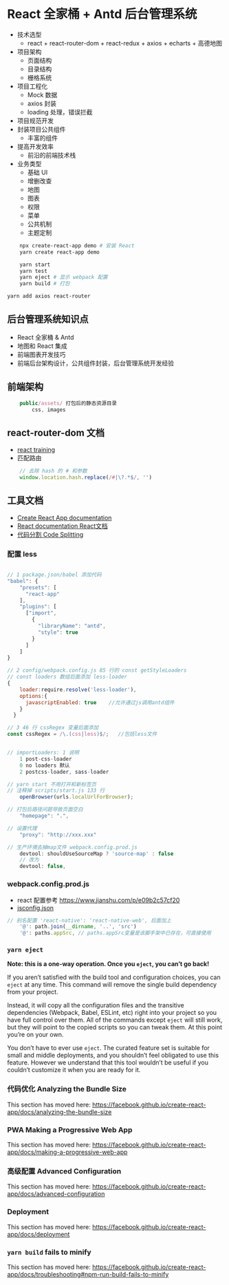 # React 全家桶 + Antd 后台管理系统

* 技术选型
    * react + react-router-dom + react-redux + axios + echarts + 高德地图
* 项目架构
    * 页面结构
    * 目录结构
    * 栅格系统
* 项目工程化
    * Mock 数据
    * axios 封装
    * loading 处理，错误拦截
* 项目规范开发
* 封装项目公共组件
	* 丰富的组件
* 提高开发效率
	* 前沿的前端技术栈
* 业务类型
    * 基础 UI
    * 增删改查
    * 地图
    * 图表
    * 权限
    * 菜单
    * 公共机制
    * 主题定制
	

```bash
    npx create-react-app demo # 安装 React
    yarn create react-app demo

	yarn start
	yarn test
    yarn eject # 显示 webpack 配置
	yarn build # 打包

yarn add axios react-router

```


## 后台管理系统知识点
* React 全家桶 & Antd
* 地图和 React 集成
* 前端图表开发技巧
* 前端后台架构设计，公共组件封装，后台管理系统开发经验


## 前端架构
```jsx
    public/assets/ 打包后的静态资源目录
        css, images
```


## react-router-dom 文档
* [react training](https://reacttraining.com/react-router/web/guides/quick-start)
* 匹配路由
```jsx
    // 去除 hash 的 # 和参数
    window.location.hash.replace(/#|\?.*$/, '')
```

## 工具文档
* [Create React App documentation](https://facebook.github.io/create-react-app/docs/getting-started)
* [React documentation React文档](https://reactjs.org/)
* [代码分割 Code Splitting](https://facebook.github.io/create-react-app/docs/code-splitting)

### 配置 less
```jsx

// 1 package.json/babel 添加代码
"babel": {
    "presets": [
      "react-app"
    ],
    "plugins": [
      ["import",
        {
          "libraryName": "antd",
          "style": true
        }
      ]
    ]
}

// 2 config/webpack.config.js 85 行的 const getStyleLoaders 
// const loaders 数组后面添加 less-loader
{
    loader:require.resolve('less-loader'),
    options:{
      javascriptEnabled: true    //允许通过js调用antd组件
    }
  }

// 3 46 行 cssRegex 变量后面添加
const cssRegex = /\.(css|less)$/;   //包括less文件


// importLoaders: 1 说明
    1 post-css-loader
    0 no loaders 默认
    2 postcss-loader, sass-loader

// yarn start 不用打开和新标签页
// 注释掉 scripts/start.js 133 行
    openBrowser(urls.localUrlForBrowser);

// 打包后路径问题导致页面空白
    "homepage": ".",

// 设置代理
    "proxy": "http://xxx.xxx"

// 生产环境去掉map文件 webpack.config.prod.js
    devtool: shouldUseSourceMap ? 'source-map' : false
    // 改为
    devtool: false,

```

### webpack.config.prod.js
* react 配置参考 https://www.jianshu.com/p/e09b2c57cf20
* [jsconfig.json](https://create-react-app.dev/docs/importing-a-component/#absolute-imports)
```jsx
// 别名配置 'react-native': 'react-native-web', 后面加上
    '@': path.join(__dirname, '..', 'src')
    '@': paths.appSrc, // paths.appSrc变量是该脚手架中已存在，可直接使用
```


### `yarn eject`

**Note: this is a one-way operation. Once you `eject`, you can’t go back!**

If you aren’t satisfied with the build tool and configuration choices, you can `eject` at any time. This command will remove the single build dependency from your project.

Instead, it will copy all the configuration files and the transitive dependencies (Webpack, Babel, ESLint, etc) right into your project so you have full control over them. All of the commands except `eject` will still work, but they will point to the copied scripts so you can tweak them. At this point you’re on your own.

You don’t have to ever use `eject`. The curated feature set is suitable for small and middle deployments, and you shouldn’t feel obligated to use this feature. However we understand that this tool wouldn’t be useful if you couldn’t customize it when you are ready for it.


### 代码优化 Analyzing the Bundle Size

This section has moved here: https://facebook.github.io/create-react-app/docs/analyzing-the-bundle-size

### PWA Making a Progressive Web App

This section has moved here: https://facebook.github.io/create-react-app/docs/making-a-progressive-web-app

### 高级配置 Advanced Configuration

This section has moved here: https://facebook.github.io/create-react-app/docs/advanced-configuration

### Deployment

This section has moved here: https://facebook.github.io/create-react-app/docs/deployment

### `yarn build` fails to minify

This section has moved here: https://facebook.github.io/create-react-app/docs/troubleshooting#npm-run-build-fails-to-minify
